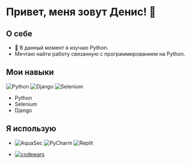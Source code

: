# Привет, меня зовут Денис! 👋

## О себе


- 🌱 В данный момент я изучаю Python.
- Мечтаю найти работу связанную с программированием на Python.



## Мои навыки
![Python](https://img.shields.io/badge/python-3670A0?style=for-the-badge&logo=python&logoColor=ffdd54) ![Django](https://img.shields.io/badge/django-%23092E20.svg?style=for-the-badge&logo=django&logoColor=white) ![Selenium](https://img.shields.io/badge/-selenium-%43B02A?style=for-the-badge&logo=selenium&logoColor=white)
- Python
- Selenium
- Django

## Я использую
- ![AquaSec](https://img.shields.io/badge/aqua-%231904DA.svg?style=for-the-badge&logo=aqua&logoColor=#0018A8) ![PyCharm](https://img.shields.io/badge/pycharm-143?style=for-the-badge&logo=pycharm&logoColor=black&color=black&labelColor=green) ![Replit](https://img.shields.io/badge/Replit-DD1200?style=for-the-badge&logo=Replit&logoColor=white)

- [![codewars](https://www.codewars.com/users/DenisRak/badges/large)](https://www.codewars.com/users/DenisRak)


